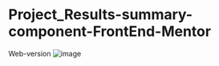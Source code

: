 # Project_Results-summary-component-FrontEnd-Mentor

Web-version
![image](https://user-images.githubusercontent.com/120587383/228325661-2efd3915-db04-4c59-9e9f-be74dde8e981.png)
